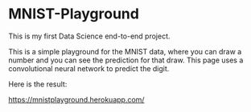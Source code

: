 # MNIST-Playground
This is my first Data Science end-to-end project.

This is a simple playground for the MNIST data, where you can draw a number and you can see the prediction for that draw.
This page uses a convolutional neural network to predict the digit.

Here is the result:

https://mnistplayground.herokuapp.com/
